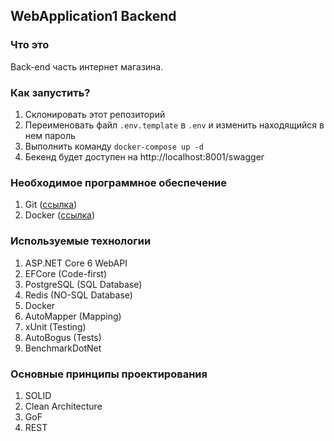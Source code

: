 
## WebApplication1 Backend

### Что это
Back-end часть интернет магазина.

### Как запустить?
1. Склонировать этот репозиторий
2. Переименовать файл ```.env.template``` в ```.env``` и изменить находящийся в нем пароль
3. Выполнить команду ```docker-compose up -d```
4. Бекенд будет доступен на http://localhost:8001/swagger

### Необходимое программное обеспечение
1. Git ([ссылка](https://git-scm.com/downloads))
2. Docker ([ссылка](https://www.docker.com/))

### Используемые технологии
1. ASP.NET Core 6 WebAPI
2. EFCore (Code-first)
3. PostgreSQL (SQL Database)
4. Redis (NO-SQL Database)
5. Docker
6. AutoMapper (Mapping)
7. xUnit (Testing)
8. AutoBogus (Tests)
9. BenchmarkDotNet

### Основные принципы проектирования
1. SOLID
2. Clean Architecture
3. GoF
4. REST
